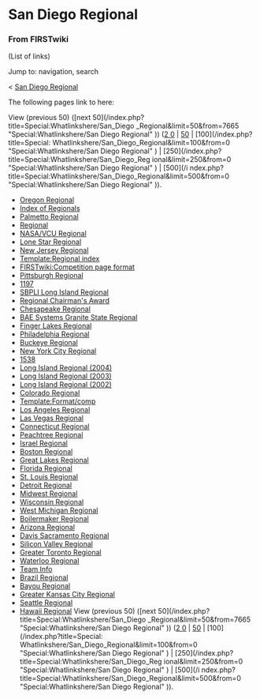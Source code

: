 # San Diego Regional

### From FIRSTwiki

(List of links)

Jump to: navigation, search

&lt; [San Diego Regional](/index.php?title=San_Diego_Regional&redirect=no "San
Diego Regional" )  

The following pages link to here:

View (previous 50) ([next 50](/index.php?title=Special:Whatlinkshere/San_Diego
_Regional&limit=50&from=7665 "Special:Whatlinkshere/San Diego Regional" )) ([2
0](/index.php?title=Special:Whatlinkshere/San_Diego_Regional&limit=20&from=0
"Special:Whatlinkshere/San Diego Regional" ) |
[50](/index.php?title=Special:Whatlinkshere/San_Diego_Regional&limit=50&from=0
"Special:Whatlinkshere/San Diego Regional" ) | [100](/index.php?title=Special:
Whatlinkshere/San_Diego_Regional&limit=100&from=0 "Special:Whatlinkshere/San
Diego Regional" ) | [250](/index.php?title=Special:Whatlinkshere/San_Diego_Reg
ional&limit=250&from=0 "Special:Whatlinkshere/San Diego Regional" ) | [500](/i
ndex.php?title=Special:Whatlinkshere/San_Diego_Regional&limit=500&from=0
"Special:Whatlinkshere/San Diego Regional" )).

  * [Oregon Regional](/index.php/Oregon_Regional "Oregon Regional" )
  * [Index of Regionals](/index.php/Index_of_Regionals "Index of Regionals" )
  * [Palmetto Regional](/index.php/Palmetto_Regional "Palmetto Regional" )
  * [Regional](/index.php/Regional "Regional" )
  * [NASA/VCU Regional](/index.php/NASA/VCU_Regional "NASA/VCU Regional" )
  * [Lone Star Regional](/index.php/Lone_Star_Regional "Lone Star Regional" )
  * [New Jersey Regional](/index.php/New_Jersey_Regional "New Jersey Regional" )
  * [Template:Regional index](/index.php/Template:Regional_index "Template:Regional index" )
  * [FIRSTwiki:Competition page format](/index.php/FIRSTwiki:Competition_page_format "FIRSTwiki:Competition page format" )
  * [Pittsburgh Regional](/index.php/Pittsburgh_Regional "Pittsburgh Regional" )
  * [1197](/index.php/1197 "1197" )
  * [SBPLI Long Island Regional](/index.php/SBPLI_Long_Island_Regional "SBPLI Long Island Regional" )
  * [Regional Chairman's Award](/index.php/Regional_Chairman%27s_Award "Regional Chairman's Award" )
  * [Chesapeake Regional](/index.php/Chesapeake_Regional "Chesapeake Regional" )
  * [BAE Systems Granite State Regional](/index.php/BAE_Systems_Granite_State_Regional "BAE Systems Granite State Regional" )
  * [Finger Lakes Regional](/index.php/Finger_Lakes_Regional "Finger Lakes Regional" )
  * [Philadelphia Regional](/index.php/Philadelphia_Regional "Philadelphia Regional" )
  * [Buckeye Regional](/index.php/Buckeye_Regional "Buckeye Regional" )
  * [New York City Regional](/index.php/New_York_City_Regional "New York City Regional" )
  * [1538](/index.php/1538 "1538" )
  * [Long Island Regional (2004)](/index.php/Long_Island_Regional_%282004%29 "Long Island Regional \(2004\)" )
  * [Long Island Regional (2003)](/index.php/Long_Island_Regional_%282003%29 "Long Island Regional \(2003\)" )
  * [Long Island Regional (2002)](/index.php/Long_Island_Regional_%282002%29 "Long Island Regional \(2002\)" )
  * [Colorado Regional](/index.php/Colorado_Regional "Colorado Regional" )
  * [Template:Format/comp](/index.php/Template:Format/comp "Template:Format/comp" )
  * [Los Angeles Regional](/index.php/Los_Angeles_Regional "Los Angeles Regional" )
  * [Las Vegas Regional](/index.php/Las_Vegas_Regional "Las Vegas Regional" )
  * [Connecticut Regional](/index.php/Connecticut_Regional "Connecticut Regional" )
  * [Peachtree Regional](/index.php/Peachtree_Regional "Peachtree Regional" )
  * [Israel Regional](/index.php/Israel_Regional "Israel Regional" )
  * [Boston Regional](/index.php/Boston_Regional "Boston Regional" )
  * [Great Lakes Regional](/index.php/Great_Lakes_Regional "Great Lakes Regional" )
  * [Florida Regional](/index.php/Florida_Regional "Florida Regional" )
  * [St. Louis Regional](/index.php/St._Louis_Regional "St. Louis Regional" )
  * [Detroit Regional](/index.php/Detroit_Regional "Detroit Regional" )
  * [Midwest Regional](/index.php/Midwest_Regional "Midwest Regional" )
  * [Wisconsin Regional](/index.php/Wisconsin_Regional "Wisconsin Regional" )
  * [West Michigan Regional](/index.php/West_Michigan_Regional "West Michigan Regional" )
  * [Boilermaker Regional](/index.php/Boilermaker_Regional "Boilermaker Regional" )
  * [Arizona Regional](/index.php/Arizona_Regional "Arizona Regional" )
  * [Davis Sacramento Regional](/index.php/Davis_Sacramento_Regional "Davis Sacramento Regional" )
  * [Silicon Valley Regional](/index.php/Silicon_Valley_Regional "Silicon Valley Regional" )
  * [Greater Toronto Regional](/index.php/Greater_Toronto_Regional "Greater Toronto Regional" )
  * [Waterloo Regional](/index.php/Waterloo_Regional "Waterloo Regional" )
  * [Team Info](/index.php/Team_Info "Team Info" )
  * [Brazil Regional](/index.php/Brazil_Regional "Brazil Regional" )
  * [Bayou Regional](/index.php/Bayou_Regional "Bayou Regional" )
  * [Greater Kansas City Regional](/index.php/Greater_Kansas_City_Regional "Greater Kansas City Regional" )
  * [Seattle Regional](/index.php/Seattle_Regional "Seattle Regional" )
  * [Hawaii Regional](/index.php/Hawaii_Regional "Hawaii Regional" )
View (previous 50) ([next 50](/index.php?title=Special:Whatlinkshere/San_Diego
_Regional&limit=50&from=7665 "Special:Whatlinkshere/San Diego Regional" )) ([2
0](/index.php?title=Special:Whatlinkshere/San_Diego_Regional&limit=20&from=0
"Special:Whatlinkshere/San Diego Regional" ) |
[50](/index.php?title=Special:Whatlinkshere/San_Diego_Regional&limit=50&from=0
"Special:Whatlinkshere/San Diego Regional" ) | [100](/index.php?title=Special:
Whatlinkshere/San_Diego_Regional&limit=100&from=0 "Special:Whatlinkshere/San
Diego Regional" ) | [250](/index.php?title=Special:Whatlinkshere/San_Diego_Reg
ional&limit=250&from=0 "Special:Whatlinkshere/San Diego Regional" ) | [500](/i
ndex.php?title=Special:Whatlinkshere/San_Diego_Regional&limit=500&from=0
"Special:Whatlinkshere/San Diego Regional" )).

